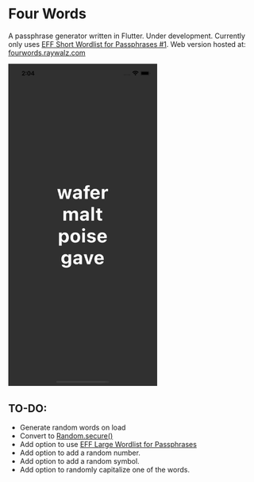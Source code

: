 # Four Words

A passphrase generator written in Flutter. Under development. Currently only uses [EFF Short Wordlist for Passphrases #1](https://www.eff.org/document/eff-short-wordlist-passphrases-1). Web version hosted at: [fourwords.raywalz.com](https://fourwords.raywalz.com)

<img src="screenshot.png" alt="screenshot of Four Words" width="300">



## TO-DO:
- Generate random words on load
- Convert to [Random.secure()](https://api.dart.dev/stable/2.10.4/dart-math/Random/Random.secure.html)
- Add option to use [EFF Large Wordlist for Passphrases](https://www.eff.org/document/passphrase-wordlists)
- Add option to add a random number.
- Add option to add a random symbol.
- Add option to randomly capitalize one of the words.

